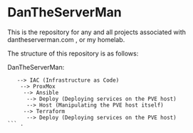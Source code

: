# DanTheServerMan

This is the repository for any and all projects associated with dantheserverman.com , or my homelab.

The structure of this repository is as follows:

DanTheServerMan:
```
   --> IAC (Infrastructure as Code)
    --> ProxMox
     --> Ansible
      --> Deploy (Deploying services on the PVE host)
      --> Host (Manipulating the PVE host itself)
     --> Terraform
      --> Deploy (Deploying services on the PVE host)
``` . 